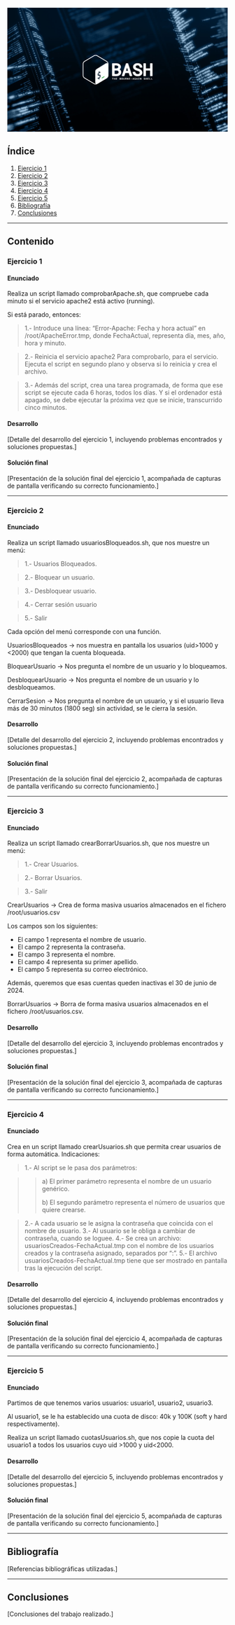 



![Portada](image.png)

## Índice

1. [Ejercicio 1](#enunciado-ejercicio-1)
2. [Ejercicio 2](#enunciado-ejercicio-2)
3. [Ejercicio 3](#enunciado-ejercicio-3)
4. [Ejercicio 4](#enunciado-ejercicio-4)
5. [Ejercicio 5](#enunciado-ejercicio-5)
6. [Bibliografía](#bibliografia)
7. [Conclusiones](#conclusiones)

---

## Contenido

### <a name="enunciado-ejercicio-1"></a>Ejercicio 1

#### Enunciado

Realiza un script llamado comprobarApache.sh, que compruebe cada minuto si el 
servicio apache2 está activo (running). 

Si está parado, entonces:

>1.- Introduce una línea: “Error-Apache: Fecha y hora actual” en /root/ApacheError.tmp, 
>donde FechaActual, representa día, mes, año, hora y minuto.

>2.- Reinicia el servicio apache2
>Para comprobarlo, para el servicio. Ejecuta el script en segundo plano y observa si lo 
>reinicia y crea el archivo.

>3.- Además del script, crea una tarea programada, de forma que ese script se ejecute cada 
>6 horas, todos los días. Y si el ordenador está apagado, se debe ejecutar la próxima vez 
>que se inicie, transcurrido cinco minutos.

#### Desarrollo

[Detalle del desarrollo del ejercicio 1, incluyendo problemas encontrados y soluciones propuestas.]

#### Solución final

[Presentación de la solución final del ejercicio 1, acompañada de capturas de pantalla verificando su correcto funcionamiento.]

---

### <a name="enunciado-ejercicio-2"></a>Ejercicio 2

#### Enunciado

Realiza un script llamado usuariosBloqueados.sh, que nos muestre un menú:


  >1.- Usuarios Bloqueados.
  
  >2.- Bloquear un usuario.
  
  >3.- Desbloquear usuario.
  
  >4.- Cerrar sesión usuario
  
  >5.- Salir

  
Cada opción del menú corresponde con una función.

UsuariosBloqueados → nos muestra en pantalla los usuarios (uid>1000 y <2000) que 
tengan la cuenta bloqueada.

BloquearUsuario → Nos pregunta el nombre de un usuario y lo bloqueamos.

DesbloquearUsuario → Nos pregunta el nombre de un usuario y lo desbloqueamos.

CerrarSesion → Nos pregunta el nombre de un usuario, y si el usuario lleva más de 30 
minutos (1800 seg) sin actividad, se le cierra la sesión.


#### Desarrollo

[Detalle del desarrollo del ejercicio 2, incluyendo problemas encontrados y soluciones propuestas.]

#### Solución final

[Presentación de la solución final del ejercicio 2, acompañada de capturas de pantalla verificando su correcto funcionamiento.]

---

### <a name="enunciado-ejercicio-3"></a>Ejercicio 3

#### Enunciado

Realiza un script llamado crearBorrarUsuarios.sh, que nos muestre un menú:

>1.- Crear Usuarios.

>2.- Borrar Usuarios.

>3.- Salir

CrearUsuarios → Crea de forma masiva usuarios almacenados en el fichero 
/root/usuarios.csv

Los campos son los siguientes:

- El campo 1 representa el nombre de usuario.
- El campo 2 representa la contraseña.
- El campo 3 representa el nombre.
- El campo 4 representa su primer apellido.
- El campo 5 representa su correo electrónico.
  
Además, queremos que esas cuentas queden inactivas el 30 de junio de 2024.

BorrarUsuarios → Borra de forma masiva usuarios almacenados en el fichero 
/root/usuarios.csv.

#### Desarrollo

[Detalle del desarrollo del ejercicio 3, incluyendo problemas encontrados y soluciones propuestas.]

#### Solución final

[Presentación de la solución final del ejercicio 3, acompañada de capturas de pantalla verificando su correcto funcionamiento.]

---

### <a name="enunciado-ejercicio-4"></a>Ejercicio 4

#### Enunciado

Crea en un script llamado crearUsuarios.sh que permita crear usuarios de forma 
automática. Indicaciones: 

>1.- Al script se le pasa dos parámetros: 

>>a) El primer parámetro representa el nombre de un usuario genérico.
>>
>>b) El segundo parámetro representa el número de usuarios que quiere crearse.

>2.- A cada usuario se le asigna la contraseña que coincida con el nombre de usuario. 
>3.- Al usuario se le obliga a cambiar de contraseña, cuando se loguee. 
>4.- Se crea un archivo: usuariosCreados-FechaActual.tmp con el nombre de los usuarios 
>creados y la contraseña asignado, separados por “:”. 
>5.- El archivo usuariosCreados-FechaActual.tmp tiene que ser mostrado en pantalla tras 
>la ejecución del script. 

#### Desarrollo

[Detalle del desarrollo del ejercicio 4, incluyendo problemas encontrados y soluciones propuestas.]

#### Solución final

[Presentación de la solución final del ejercicio 4, acompañada de capturas de pantalla verificando su correcto funcionamiento.]

---

### <a name="enunciado-ejercicio-5"></a>Ejercicio 5

#### Enunciado

Partimos de que tenemos varios usuarios: usuario1, usuario2, usuario3.  

Al usuario1, se le ha establecido una cuota de disco: 40k y 100K (soft y hard 
respectivamente).  

Realiza un script llamado cuotasUsuarios.sh, que nos copie la cuota del usuario1 a todos 
los usuarios cuyo uid >1000 y uid<2000.

#### Desarrollo

[Detalle del desarrollo del ejercicio 5, incluyendo problemas encontrados y soluciones propuestas.]

#### Solución final

[Presentación de la solución final del ejercicio 5, acompañada de capturas de pantalla verificando su correcto funcionamiento.]

---

## <a name="bibliografia"></a>Bibliografía

[Referencias bibliográficas utilizadas.]

---

## <a name="conclusiones"></a>Conclusiones

[Conclusiones del trabajo realizado.]

